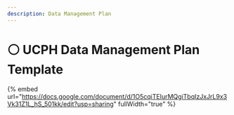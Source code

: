 ```yaml
---
description: Data Management Plan
---
```


# ⚪ UCPH Data Management Plan Template

{% embed url="https://docs.google.com/document/d/1O5cqiTEIurMQgiTbqIzJxJrL9x3Vk31Z1L_hS_501kk/edit?usp=sharing" fullWidth="true" %}
